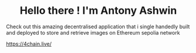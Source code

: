<h1 align="center">Hello there ! I'm Antony Ashwin </h1>

Check out this amazing decentralised application that i single handedly built and deployed to store and retrieve images on Ethereum sepolia network 

<a href = "https://4chain.live/">https://4chain.live/</a>
